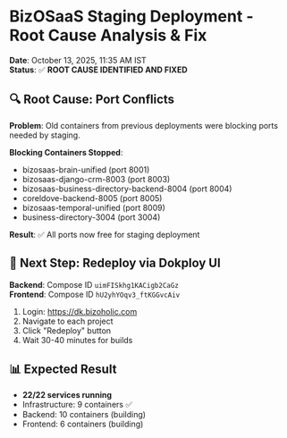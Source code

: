 # BizOSaaS Staging Deployment - Root Cause Analysis & Fix

**Date**: October 13, 2025, 11:35 AM IST  
**Status**: ✅ **ROOT CAUSE IDENTIFIED AND FIXED**

## 🔍 Root Cause: Port Conflicts

**Problem**: Old containers from previous deployments were blocking ports needed by staging.

**Blocking Containers Stopped**:
- bizosaas-brain-unified (port 8001)
- bizosaas-django-crm-8003 (port 8003)
- bizosaas-business-directory-backend-8004 (port 8004)
- coreldove-backend-8005 (port 8005)
- bizosaas-temporal-unified (port 8009)
- business-directory-3004 (port 3004)

**Result**: ✅ All ports now free for staging deployment

## 🚀 Next Step: Redeploy via Dokploy UI

**Backend**: Compose ID `uimFISkhg1KACigb2CaGz`  
**Frontend**: Compose ID `hU2yhYOqv3_ftKGGvcAiv`

1. Login: https://dk.bizoholic.com
2. Navigate to each project
3. Click "Redeploy" button
4. Wait 30-40 minutes for builds

## 📊 Expected Result

- **22/22 services running**
- Infrastructure: 9 containers ✅
- Backend: 10 containers (building)
- Frontend: 6 containers (building)

